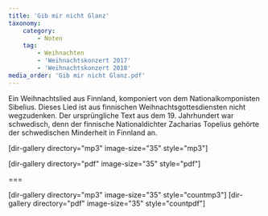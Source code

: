 ```yaml
---
title: 'Gib mir nicht Glanz'
taxonomy:
    category:
        - Noten
    tag:
        - Weihnachten
        - 'Weihnachtskonzert 2017'
        - 'Weihnachtskonzert 2018'
media_order: 'Gib mir nicht Glanz.pdf'
---
```


Ein Weihnachtslied aus Finnland, komponiert von dem Nationalkomponisten Sibelius.
Dieses Lied ist aus finnischen Weihnachtsgottesdiensten nicht wegzudenken. Der ursprüngliche Text aus dem 19. Jahrhundert  war schwedisch, denn der finnische Nationaldichter Zacharias Topelius gehörte der schwedischen Minderheit in Finnland an.

[dir-gallery directory="mp3" image-size="35" style="mp3"]

[dir-gallery directory="pdf" image-size="35" style="pdf"]

===

[dir-gallery directory="mp3" image-size="35" style="countmp3"]
[dir-gallery directory="pdf" image-size="35" style="countpdf"]